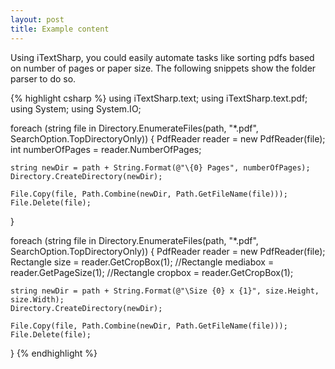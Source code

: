 ```yaml
---
layout: post
title: Example content
---
```


Using iTextSharp, you could easily automate tasks like sorting pdfs based on number of pages or paper size.
The following snippets show the folder parser to do so.

{% highlight csharp %}
using iTextSharp.text;
using iTextSharp.text.pdf;
using System;
using System.IO;
 
foreach (string file in Directory.EnumerateFiles(path, "*.pdf", SearchOption.TopDirectoryOnly))
{
    PdfReader reader = new PdfReader(file);
    int numberOfPages = reader.NumberOfPages;
 
    string newDir = path + String.Format(@"\{0} Pages", numberOfPages);
    Directory.CreateDirectory(newDir);
 
    File.Copy(file, Path.Combine(newDir, Path.GetFileName(file)));
    File.Delete(file);
}

foreach (string file in Directory.EnumerateFiles(path, "*.pdf", SearchOption.TopDirectoryOnly))
{
    PdfReader reader = new PdfReader(file);
    Rectangle size = reader.GetCropBox(1);
    //Rectangle mediabox = reader.GetPageSize(1);
    //Rectangle cropbox = reader.GetCropBox(1);
 
    string newDir = path + String.Format(@"\Size {0} x {1}", size.Height, size.Width);
    Directory.CreateDirectory(newDir);
 
    File.Copy(file, Path.Combine(newDir, Path.GetFileName(file)));
    File.Delete(file);
}
{% endhighlight %}